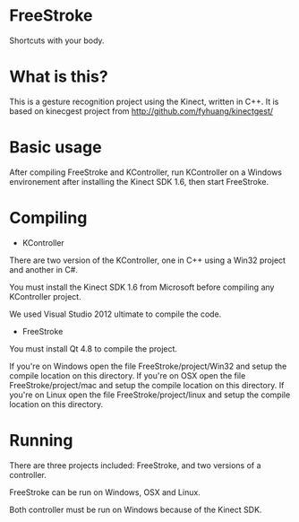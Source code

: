 FreeStroke
==========

Shortcuts with your body.

# What is this?

This is a gesture recognition project using the Kinect, written in C++. It is based on kinecgest project from http://github.com/fyhuang/kinectgest/

# Basic usage

After compiling FreeStroke and KController, run KController on a Windows environement after installing the Kinect SDK 1.6, then start FreeStroke.

# Compiling

- KController 

There are two version of the KController, one in C++ using a Win32 project and another in C#.

You must install the Kinect SDK 1.6 from Microsoft before compiling any KController project.

We used Visual Studio 2012 ultimate to compile the code.

- FreeStroke

You must install Qt 4.8 to compile the project.

If you're on Windows open the file FreeStroke/project/Win32 and setup the compile location on this directory.
If you're on OSX open the file FreeStroke/project/mac and setup the compile location on this directory.
If you're on Linux open the file FreeStroke/project/linux and setup the compile location on this directory.

# Running

There are three projects included: FreeStroke, and two versions of a controller.

FreeStroke can be run on Windows, OSX and Linux.

Both controller must be run on Windows because of the Kinect SDK.

